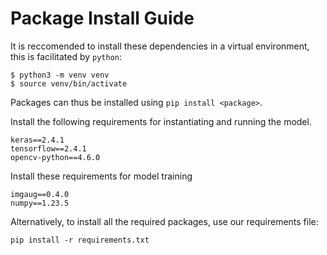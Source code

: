 # Package Install Guide

 It is reccomended to install these dependencies in a virtual environment, this is facilitated by `python`: 

```
$ python3 -m venv venv
$ source venv/bin/activate
```

Packages can thus be installed using `pip install <package>`.

Install the following requirements for instantiating and running the model.

```
keras==2.4.1
tensorflow==2.4.1
opencv-python==4.6.0
```

Install these requirements for model training

```
imgaug==0.4.0
numpy==1.23.5
```

Alternatively, to install all the required packages, use our requirements file:

```
pip install -r requirements.txt
```